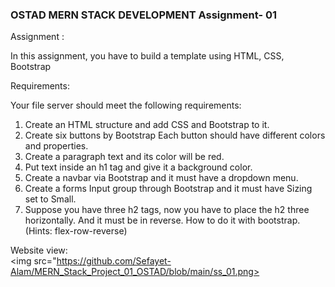 ### OSTAD MERN STACK DEVELOPMENT Assignment- 01

Assignment :  </br>

In this assignment, you have to build a template using HTML,  CSS, Bootstrap  </br>

Requirements:  </br>

Your file server should meet the following requirements:  </br>

1) Create an HTML structure and add CSS and Bootstrap to it.  </br>
2) Create six buttons by Bootstrap Each button should have different colors and properties.  </br>
3) Create a paragraph text and its color will be red.  </br>
4) Put text inside an h1 tag and give it a background color.  </br>
5) Create a navbar via Bootstrap and it must have a dropdown menu.  </br>
6) Create a forms Input group through Bootstrap and it must have Sizing set to Small.  </br>
7) Suppose you have three h2 tags, now you have to place the h2 three horizontally. And it must be in reverse. How to do it with bootstrap. (Hints: flex-row-reverse)  </br>

Website view: </br>
<img src="https://github.com/Sefayet-Alam/MERN_Stack_Project_01_OSTAD/blob/main/ss_01.png> </br>
